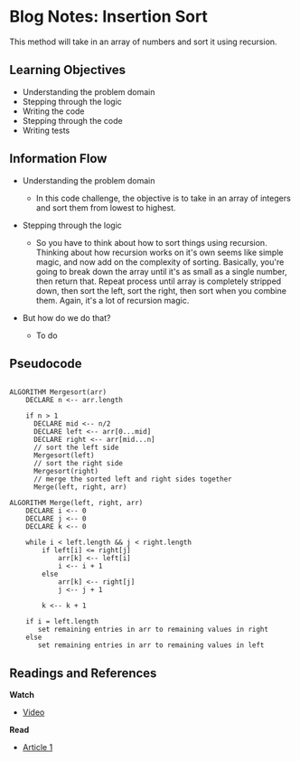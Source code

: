 # Blog Notes: Insertion Sort

This method will take in an array of numbers and sort it using recursion.

## Learning Objectives
* Understanding the problem domain
* Stepping through the logic
* Writing the code
* Stepping through the code
* Writing tests

## Information Flow

* Understanding the problem domain
  * In this code challenge, the objective is to take in an array of integers and sort them from lowest to highest.
    
* Stepping through the logic
  * So you have to think about how to sort things using recursion.  Thinking about how recursion works on it's own seems like simple magic, and now add on the complexity of sorting.  Basically, you're going to break down the array until it's as small as a single number, then return that.  Repeat process until array is completely stripped down, then sort the left, sort the right, then sort when you combine them.  Again, it's a lot of recursion magic.
  
* But how do we do that?
  * To do
  
## Pseudocode

```
  
ALGORITHM Mergesort(arr)
    DECLARE n <-- arr.length
           
    if n > 1
      DECLARE mid <-- n/2
      DECLARE left <-- arr[0...mid]
      DECLARE right <-- arr[mid...n]
      // sort the left side
      Mergesort(left)
      // sort the right side
      Mergesort(right)
      // merge the sorted left and right sides together
      Merge(left, right, arr)

ALGORITHM Merge(left, right, arr)
    DECLARE i <-- 0
    DECLARE j <-- 0
    DECLARE k <-- 0

    while i < left.length && j < right.length
        if left[i] <= right[j]
            arr[k] <-- left[i]
            i <-- i + 1
        else
            arr[k] <-- right[j]
            j <-- j + 1
            
        k <-- k + 1

    if i = left.length
       set remaining entries in arr to remaining values in right
    else
       set remaining entries in arr to remaining values in left

```

## Readings and References

**Watch**

* [Video](https://www.youtube.com/watch?v=wObxd4Kx8sE)

**Read**

* [Article 1](https://study.com/academy/lesson/how-to-sort-an-array-in-java.html)


